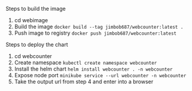 Steps to build the image  
1. cd webimage
2. Build the image `docker build --tag jimbob687/webcounter:latest .`
3. Push image to registry `docker push jimbob687/webcounter:latest`

Steps to deploy the chart  
1. cd webcounter  
2. Create namespace `kubectl create namespace webcounter`  
3. Install the helm chart `helm install webcounter . -n webcounter`  
4. Expose node port `minikube service --url webcounter -n webcounter`  
5. Take the output url from step 4 and enter into a browser  
